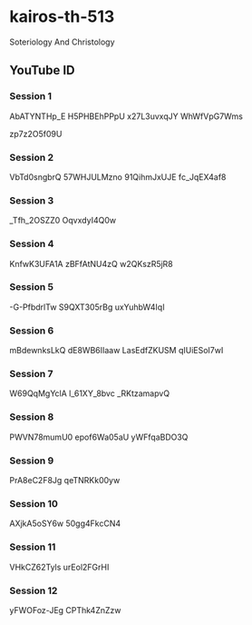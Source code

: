 # kairos-th-513
Soteriology And Christology

## YouTube ID

### Session 1
AbATYNTHp_E
H5PHBEhPPpU
x27L3uvxqJY
WhWfVpG7Wms

zp7z2O5f09U

### Session 2
VbTd0sngbrQ
57WHJULMzno
91QihmJxUJE
fc_JqEX4af8

### Session 3
_Tfh_2OSZZ0
OqvxdyI4Q0w

### Session 4
KnfwK3UFA1A
zBFfAtNU4zQ
w2QKszR5jR8

### Session 5
-G-PfbdrlTw
S9QXT305rBg
uxYuhbW4IqI

### Session 6
mBdewnksLkQ
dE8WB6IIaaw
LasEdfZKUSM
qIUiESoI7wI

### Session 7
W69QqMgYclA
l_61XY_8bvc
_RKtzamapvQ

### Session 8
PWVN78mumU0
epof6Wa05aU
yWFfqaBDO3Q

### Session 9
PrA8eC2F8Jg
qeTNRKk00yw

### Session 10
AXjkA5oSY6w
50gg4FkcCN4

### Session 11
VHkCZ62Tyls
urEol2FGrHI

### Session 12
yFWOFoz-JEg
CPThk4ZnZzw